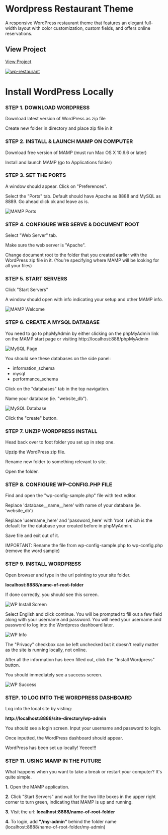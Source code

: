 # Wordpress Restaurant Theme

A responsive WordPress restaurant theme that features an elegant full-width layout with color customization, custom fields, and offers online reservations.

## View Project

[View Project](http://www.wprestaurant.us/ "WordPress Restaurant Theme")

[![wp-restaurant](https://raw.githubusercontent.com/thaitwo/wordpress-restaurant/loadcss/assets/wp-display.png)](http://www.wprestaurant.us/)

# Install WordPress Locally
### STEP 1. DOWNLOAD WORDPRESS

Download latest version of WordPress as zip file

Create new folder in directory and place zip file in it


### STEP 2. INSTALL & LAUNCH MAMP ON COMPUTER

Download free version of MAMP (must run Mac OS X 10.6.6 or later)

Install and launch MAMP (go to Applications folder)

### STEP 3. SET THE PORTS

A window should appear. Click on "Preferences".

Select the "Ports" tab. Default should have Apache as 8888 and MySQL as 8889. Go ahead click ok and leave as is.

![MAMP Ports](https://raw.githubusercontent.com/thaitwo/wordpress-restaurant/master/assets/wp-2.png)

### STEP 4. CONFIGURE WEB SERVE & DOCUMENT ROOT

Select "Web Server" tab.

Make sure the web server is "Apache".

Change document root to the folder that you created earlier with the WordPress zip file in it. (You're specifying where MAMP will be looking for all your files)

### STEP 5. START SERVERS

Click "Start Servers"

A window should open with info indicating your setup and other MAMP info.

![MAMP Welcome](https://raw.githubusercontent.com/thaitwo/wordpress-restaurant/master/assets/wp-3.png)

### STEP 6. CREATE A MYSQL DATABASE

You need to go to phpMyAdmin by either clicking on the phpMyAdmin link on the MAMP start page or visiting http://localhost:888/phpMyAdmin

![MySQL Page](https://raw.githubusercontent.com/thaitwo/wordpress-restaurant/master/assets/wp-4.png)

You should see these databases on the side panel:

* information_schema
* mysql
* performance_schema

Click on the "databases" tab in the top navigation.

Name your database (ie. "website_db").

![MySQL Database](https://raw.githubusercontent.com/thaitwo/wordpress-restaurant/master/assets/wp-5.png)

Click the "create" button.

### STEP 7. UNZIP WORDPRESS INSTALL

Head back over to foot folder you set up in step one.

Upzip the WordPress zip file.

Rename new folder to something relevant to site.

Open the folder.

### STEP 8. CONFIGURE WP-CONFIG.PHP FILE

Find and open the "wp-config-sample.php" file with text editor.

Replace 'database__name__here' with name of your database (ie. 'website_db')

Replace 'username_here' and 'password_here' with 'root' (which is the default for the database your created before in phpMyAdmin.

Save file and exit out of it.

IMPORTANT: Rename the file from wp-config-sample.php to wp-config.php (remove the word sample)

### STEP 9. INSTALL WORDPRESS

Open browser and type in the url pointing to your site folder.

**localhost:8888/name-of-root-folder**

If done correctly, you should see this screen.

![WP Install Screen](https://raw.githubusercontent.com/thaitwo/wordpress-restaurant/master/assets/wp-1.png)

Select English and click continue. You will be prompted to fill out a few field along with your username and password. You will need your username and password to log into the Wordpress dashboard later.

![WP Info](https://raw.githubusercontent.com/thaitwo/wordpress-restaurant/master/assets/wp-6.png)

The "Privacy" checkbox can be left unchecked but it doesn't really matter as the site is running locally, not online.

After all the information has been filled out, click the "Install Wordpress" button.

You should immediately see a success screen.

![WP Success](https://raw.githubusercontent.com/thaitwo/wordpress-restaurant/master/assets/wp-7.png)

### STEP. 10 LOG INTO THE WORDPRESS DASHBOARD

Log into the local site by visting:

**http://localhost:8888/site-directory/wp-admin**

You should see a login screen. Input your username and password to login.

Once inputted, the WordPress dashboard should appear.

WordPress has been set up locally! Yeeee!!!

### STEP 11. USING MAMP IN THE FUTURE

What happens when you want to take a break or restart your computer? It's quite simple.

**1.** Open the MAMP application.

**2.** Click "Start Servers" and wait for the two litte boxes in the upper right corner to turn green, indicating that MAMP is up and running.

**3.** Visit the url: **localhost:8888/name-of-root-folder**

**4.** To login, add **"/my-admin"** behind the folder name (localhost:8888/name-of-root-folder/my-admin)